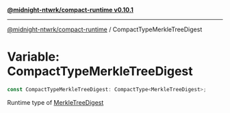 [**@midnight-ntwrk/compact-runtime v0.10.1**](../README.md)

***

[@midnight-ntwrk/compact-runtime](../globals.md) / CompactTypeMerkleTreeDigest

# Variable: CompactTypeMerkleTreeDigest

```ts
const CompactTypeMerkleTreeDigest: CompactType<MerkleTreeDigest>;
```

Runtime type of [MerkleTreeDigest](../interfaces/MerkleTreeDigest.md)
